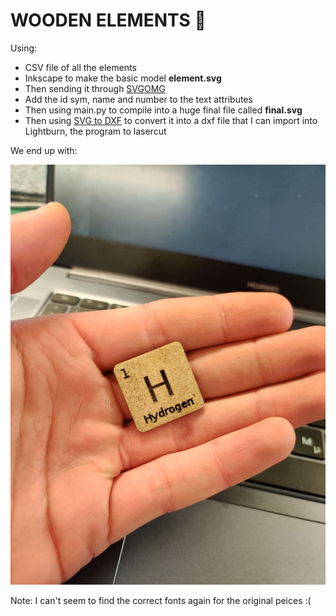 # WOODEN ELEMENTS 🧪

Using:
- CSV file of all the elements
- Inkscape to make the basic model **element.svg**
- Then sending it through [SVGOMG](https://jakearchibald.github.io/svgomg/)
- Add the id sym, name and number to the text attributes
- Then using main.py to compile into a huge final file called **final.svg**
- Then using [SVG to DXF](https://anyconv.com/svg-to-dxf-converter/) to convert it into a dxf file that I can import into Lightburn, the program to lasercut

We end up with:

![Alt Text](/hydrogen.jpg)

Note: I can't seem to find the correct fonts again for the original peices :(